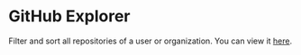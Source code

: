 # GitHub Explorer

Filter and sort all repositories of a user or organization. You can view it [here](github-explorer.html).
